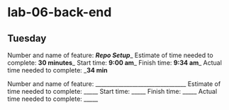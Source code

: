 # lab-06-back-end

## Tuesday
Number and name of feature: _______Repo Setup________
Estimate of time needed to complete: __30 minutes___
Start time: __9:00 am___
Finish time: __9:34 am___
Actual time needed to complete: ___34 min__

Number and name of feature: ________________________________
Estimate of time needed to complete: _____
Start time: _____
Finish time: _____
Actual time needed to complete: _____